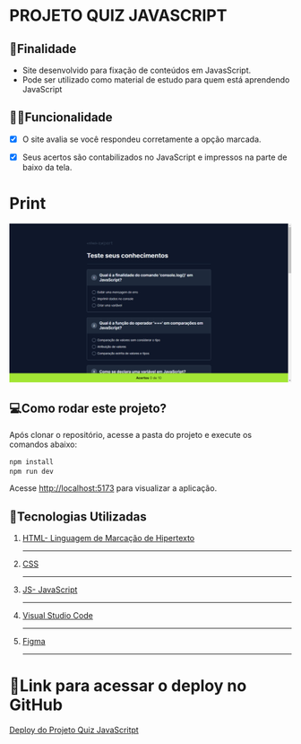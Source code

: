 # PROJETO QUIZ JAVASCRIPT

## 📝Finalidade
- Site desenvolvido para fixação de conteúdos em JavasScript.
- Pode ser utilizado como material de estudo para quem está aprendendo JavaScript

## 👨‍💻Funcionalidade
- [x] O site avalia se você respondeu corretamente a opção marcada.

- [x] Seus acertos são contabilizados no JavaScript e impressos na parte de baixo da tela.

# Print

![Print do projeto](.github/quiz.png)

## 💻Como rodar este projeto?

Após clonar o repositório, acesse a pasta do projeto e execute os comandos abaixo:

```bash
npm install
npm run dev
```

Acesse [http://localhost:5173](http://localhost:5173) para visualizar a aplicação.

## 🔧Tecnologias Utilizadas 
1. [HTML- Linguagem de Marcação de Hipertexto](https://pt.wikipedia.org/wiki/HTML)<hr>
2. [CSS](https://pt.wikipedia.org/wiki/Cascading_Style_Sheets)<hr>
3. [JS- JavaScript](https://www.javascript.com)<hr>
4. [Visual Studio Code](https://code.visualstudio.com)<hr>
5. [Figma](https://www.figma.com/)<hr>

# 🔗Link para acessar o deploy no GitHub

[Deploy do Projeto Quiz JavaScritpt](https://pedrobezerra14.github.io/nlw-quiz/)

